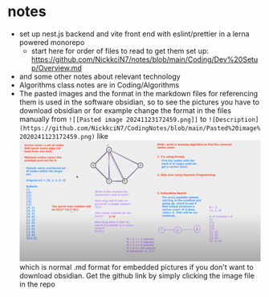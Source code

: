 # notes
- set up nest.js backend and vite front end with eslint/prettier in a lerna powered monorepo
  - start here for order of files to read to get them set up: https://github.com/NickkciN7/notes/blob/main/Coding/Dev%20Setup/Overview.md
- and some other notes about relevant technology
- Algorithms class notes are in Coding/Algorithms
- The pasted images and the format in the markdown files for referencing them is used in the software obsidian, so to see the pictures you have to download obsidian or for example change the format in the files manually from `![[Pasted image 20241123172459.png]]` to `![Description](https://github.com/NickkciN7/CodingNotes/blob/main/Pasted%20image%2020241123172459.png)` like ![Description](https://github.com/NickkciN7/CodingNotes/blob/main/Pasted%20image%2020241123172459.png) which is normal .md format for embedded pictures if you don't want to download obsidian. Get the github link by simply clicking the image file in the repo
